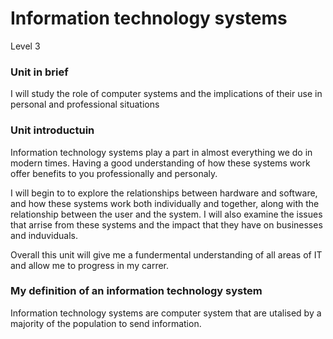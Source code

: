 # Information technology systems
Level 3

### Unit in brief
I will study the role of computer systems and the implications of their use in personal and professional situations

### Unit introductuin
Information technology systems play a part in almost everything we do in modern times. Having a good understanding of how these systems work offer benefits to you professionally and personaly. 

I will begin to to explore the relationships between hardware and software, and how these systems work both individually and together, along with the relationship between the user and the system. I will also examine the issues that arrise from these systems and the impact that they have on businesses and induviduals.

Overall this unit will give me a fundermental understanding of all areas of IT and allow me to progress in my carrer.

### My definition of an information technology system
Information technology systems are computer system that are utalised by a majority of the population to send information.
